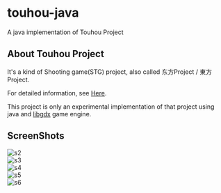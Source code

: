 touhou-java
===========

A java implementation of Touhou Project

About Touhou Project
------------------------

It's a kind of Shooting game(STG) project, also called 东方Project / 東方Project.

For detailed information, see [Here](http://zh.wikipedia.org/zh-cn/東方Project).

This project is only an experimental implementation of that project using java and [libgdx](http://libgdx.badlogicgames.com/) game engine.

ScreenShots
------------------------ 
![s2](https://raw.github.com/tjumyk/touhou-java/master/Screenshots/2.png)  
![s3](https://raw.github.com/tjumyk/touhou-java/master/Screenshots/3.png)  
![s4](https://raw.github.com/tjumyk/touhou-java/master/Screenshots/4.png)  
![s5](https://raw.github.com/tjumyk/touhou-java/master/Screenshots/5.png)  
![s6](https://raw.github.com/tjumyk/touhou-java/master/Screenshots/6.png)  


